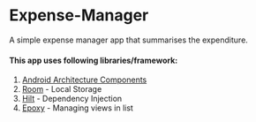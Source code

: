 # Expense-Manager
A simple expense manager app that summarises the expenditure.

#### This app uses following libraries/framework:
1. [Android Architecture Components](https://developer.android.com/jetpack/guide)
2. [Room](https://developer.android.com/training/data-storage/room) - Local Storage
3. [Hilt](https://developer.android.com/training/dependency-injection/hilt-android) - Dependency Injection
4. [Epoxy](https://github.com/airbnb/epoxy) - Managing views in list
